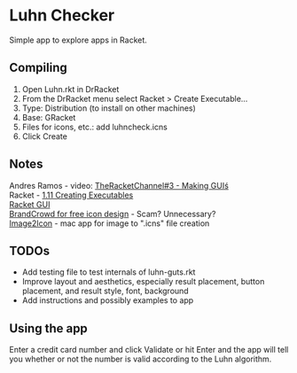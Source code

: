 # Luhn Checker
Simple app to explore apps in Racket.

## Compiling
1. Open Luhn.rkt in DrRacket
1. From the DrRacket menu select Racket > Create Executable...
1. Type: Distribution (to install on other machines) 
1. Base: GRacket
1. Files for icons, etc.: add luhncheck.icns
1. Click Create

## Notes
Andres Ramos - video: [TheRacketChannel#3 - Making GUIś](https://www.youtube.com/watch?v=yo6wVXS6dkU)  
Racket - [1.11 Creating Executables](https://docs.racket-lang.org/drracket/create-exe.html)  
[Racket GUI](https://docs.racket-lang.org/gui/index.html)  
[BrandCrowd for free icon design](https://www.brandcrowd.com/maker/tag/simple) - Scam? Unnecessary?  
[Image2Icon](http://www.img2icnsapp.com/) - mac app for image to ".icns" file creation  

## TODOs
+ Add testing file to test internals of luhn-guts.rkt
+ Improve layout and aesthetics, especially result placement, button placement, and result style, font, background
+ Add instructions and possibly examples to app

## Using the app
Enter a credit card number and click Validate or hit Enter and the app will tell you whether or not the number is valid according to the Luhn algorithm.

